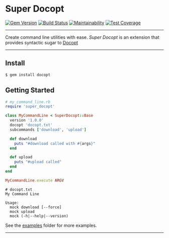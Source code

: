 Super Docopt
==================================================

[![Gem Version](https://badge.fury.io/rb/super_docopt.svg)](https://badge.fury.io/rb/super_docopt)
[![Build Status](https://travis-ci.com/DannyBen/super_docopt.svg?branch=master)](https://travis-ci.com/DannyBen/super_docopt)
[![Maintainability](https://api.codeclimate.com/v1/badges/2ca07d88e6f7b0b57e82/maintainability)](https://codeclimate.com/github/DannyBen/super_docopt/maintainability)
[![Test Coverage](https://api.codeclimate.com/v1/badges/2ca07d88e6f7b0b57e82/test_coverage)](https://codeclimate.com/github/DannyBen/super_docopt/test_coverage)

---

Create command line utilities with ease.
*Super Docopt* is an extension that provides syntactic sugar to [Docopt][1]

---

Install
--------------------------------------------------

    $ gem install docopt


Getting Started
--------------------------------------------------

```ruby
# my_command_line.rb
require 'super_docopt'

class MyCommandLine < SuperDocopt::Base
  version '1.0.0'
  docopt 'docopt.txt'
  subcommands ['download', 'upload']

  def download
    puts "#download called with #{args}"
  end

  def upload
    puts "#upload called"
  end
end

MyCommandLine.execute ARGV
```

```plain
# docopt.txt
My Command Line

Usage:
  mock download [--force]
  mock upload
  mock (-h|--help|--version)
```

See the [examples](/examples) folder for more examples.

---

[1]: http://docopt.org/
